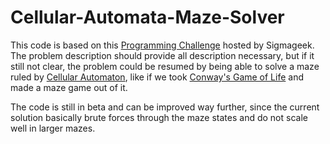 # Cellular-Automata-Maze-Solver

This code is based on this [Programming Challenge](https://sigmageek.com/challenge/stone-automata-maze-challenge) hosted by Sigmageek. The problem description should provide all description necessary, but if it still not clear, the problem could be resumed by being able to solve a maze ruled by [Cellular Automaton](https://en.wikipedia.org/wiki/Cellular_automaton), like if we took [Conway's Game of Life](https://en.wikipedia.org/wiki/Conway%27s_Game_of_Life) and made a maze game out of it.

The code is still in beta and can be improved way further, since the current solution basically brute forces through the maze states and do not scale well in larger mazes.

